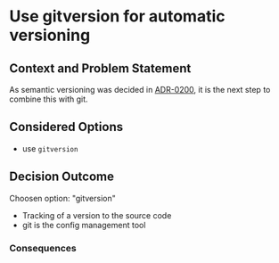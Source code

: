 # Use gitversion for automatic versioning

## Context and Problem Statement

As semantic versioning was decided in [ADR-0200](0200-use-semantic-versioning.md), it is the next step to combine this with git.

## Considered Options

* use `gitversion`

## Decision Outcome

Choosen option: "gitversion"

* Tracking of a version to the source code
* git is the config management tool

### Consequences

